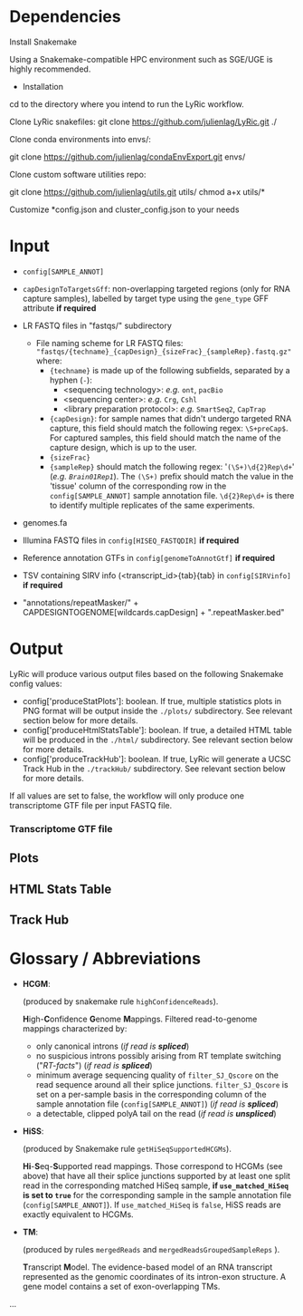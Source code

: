 # Dependencies

Install Snakemake


Using a Snakemake-compatible HPC environment such as SGE/UGE is highly recommended.

* Installation

cd to the directory where you intend to run the LyRic workflow.

Clone LyRic snakefiles:
git clone https://github.com/julienlag/LyRic.git ./

Clone conda environments into envs/:

 git clone https://github.com/julienlag/condaEnvExport.git envs/

Clone custom software utilities repo:

 git clone https://github.com/julienlag/utils.git utils/
chmod a+x utils/*

Customize *config.json and cluster_config.json to your needs
 
# Input

- `config[SAMPLE_ANNOT]`
- `capDesignToTargetsGff`: non-overlapping targeted regions (only for RNA capture samples), labelled by target type using the `gene_type` GFF attribute **if required** 
- LR FASTQ files in "fastqs/" subdirectory
	- File naming scheme for LR FASTQ files: `"fastqs/{techname}_{capDesign}_{sizeFrac}_{sampleRep}.fastq.gz"` where:
		- `{techname}` is made up of the following subfields, separated by a hyphen (`-`): 
			- \<sequencing technology\>: *e.g.* `ont`, `pacBio`
			- \<sequencing center\>: *e.g.* `Crg`, `Cshl`
			- \<library preparation protocol\>: *e.g.* `SmartSeq2`, `CapTrap`
		- `{capDesign}`: for sample names that didn't undergo targeted RNA capture, this field should match the following regex: `\S+preCap$`. For captured samples, this field should match the name of the capture design, which is up to the user.
		- `{sizeFrac}`
		- `{sampleRep}` should match the following regex: '`(\S+)\d{2}Rep\d+`' (*e.g. `Brain01Rep1`*). The `(\S+)` prefix should match the value in the 'tissue' column of the corresponding row in the `config[SAMPLE_ANNOT]` sample annotation file. `\d{2}Rep\d+` is there to identify multiple replicates of the same experiments.

	
- genomes.fa
- Illumina FASTQ files in `config[HISEQ_FASTQDIR]` **if required**
- Reference annotation GTFs in `config[genomeToAnnotGtf]`  **if required**
- TSV containing SIRV info (<transcript_id>{tab}<length>{tab}<concentration> in `config[SIRVinfo]` **if required** 
- "annotations/repeatMasker/" + CAPDESIGNTOGENOME[wildcards.capDesign] + ".repeatMasker.bed"


# Output

LyRic will produce various output files based on the following Snakemake config values: 

- config['produceStatPlots']: boolean. If true, multiple statistics plots in PNG format will be output inside the `./plots/` subdirectory. See relevant section below for more details. 
- config['produceHtmlStatsTable']: boolean. If true, a detailed HTML table will be produced in the `./html/` subdirectory. See relevant section below for more details.
- config['produceTrackHub']: boolean. If true, LyRic will generate a UCSC Track Hub in the `./trackHub/` subdirectory. See relevant section below for more details.

If all values are set to false, the workflow will only produce one transcriptome GTF file per input FASTQ file.

### Transcriptome GTF file
## Plots
## HTML Stats Table
## Track Hub

# Glossary / Abbreviations

- **HCGM**: 

	(produced by snakemake rule `highConfidenceReads`).
	
	**H**igh-**C**onfidence **G**enome **M**appings. Filtered read-to-genome mappings characterized by:

	- only canonical introns (*if read is **spliced***)
	- no suspicious introns possibly arising from RT template switching ("*RT-facts*") (*if read is **spliced***)
	- minimum average sequencing quality of `filter_SJ_Qscore` on the read sequence around all their splice junctions. `filter_SJ_Qscore` is set on a per-sample basis in the corresponding column of the sample annotation file (`config[SAMPLE_ANNOT]`) (*if read is **spliced***)
	- a detectable, clipped polyA tail on the read (*if read is **unspliced***)

- **HiSS**: 

	(produced by Snakemake rule `getHiSeqSupportedHCGMs`).

	**Hi**-**S**eq-**S**upported read mappings. Those correspond to HCGMs (see above) that have all their splice junctions supported by at least one split read in the corresponding matched HiSeq sample, **if `use_matched_HiSeq` is set to `true`** for the corresponding sample in the sample annotation file (`config[SAMPLE_ANNOT]`). If `use_matched_HiSeq` is `false`, HiSS reads are exactly equivalent to HCGMs.

- **TM**:

	(produced by rules `mergedReads` and `mergedReadsGroupedSampleReps` ).

	**T**ranscript **M**odel. The evidence-based model of an RNA transcript represented as the genomic coordinates of its intron-exon structure. A gene model contains a set of exon-overlapping TMs.



...


